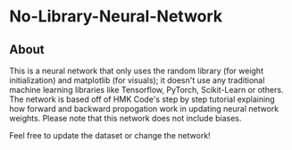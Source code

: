 # No-Library-Neural-Network
## About
This is a neural network that only uses the random library (for weight initialization) and matplotlib (for visuals); it doesn't use any 
traditional machine learning libraries like Tensorflow, PyTorch, Scikit-Learn or others. The network is based off of HMK Code's step by step tutorial explaining 
how forward and backward propogation work in updating neural network weights. Please note that this network does not include biases.

Feel free to update the dataset or change the network!
